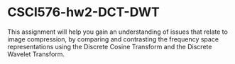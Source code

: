 # CSCI576-hw2-DCT-DWT
This assignment will help you gain an understanding of issues that relate to image compression, by comparing and contrasting the frequency space representations using the Discrete Cosine Transform and the Discrete Wavelet Transform.
